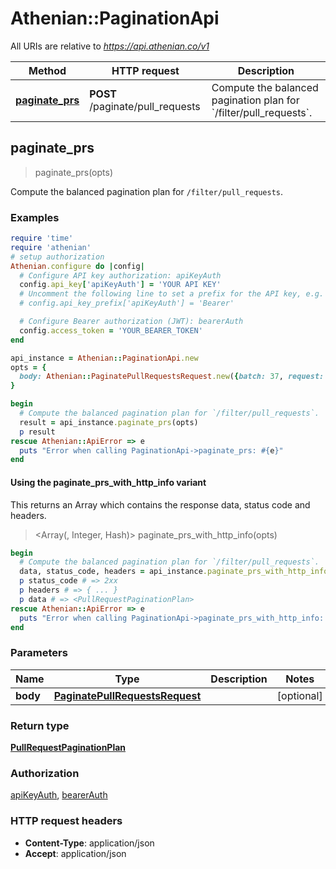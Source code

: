 # Athenian::PaginationApi

All URIs are relative to *https://api.athenian.co/v1*

| Method | HTTP request | Description |
| ------ | ------------ | ----------- |
| [**paginate_prs**](PaginationApi.md#paginate_prs) | **POST** /paginate/pull_requests | Compute the balanced pagination plan for &#x60;/filter/pull_requests&#x60;. |


## paginate_prs

> <PullRequestPaginationPlan> paginate_prs(opts)

Compute the balanced pagination plan for `/filter/pull_requests`.

### Examples

```ruby
require 'time'
require 'athenian'
# setup authorization
Athenian.configure do |config|
  # Configure API key authorization: apiKeyAuth
  config.api_key['apiKeyAuth'] = 'YOUR API KEY'
  # Uncomment the following line to set a prefix for the API key, e.g. 'Bearer' (defaults to nil)
  # config.api_key_prefix['apiKeyAuth'] = 'Bearer'

  # Configure Bearer authorization (JWT): bearerAuth
  config.access_token = 'YOUR_BEARER_TOKEN'
end

api_instance = Athenian::PaginationApi.new
opts = {
  body: Athenian::PaginatePullRequestsRequest.new({batch: 37, request: Athenian::FilterPullRequestsRequest.new({account: 37, date_from: Date.today, date_to: Date.today, _in: ["github.com/athenianco/athenian-webapp", "github.com/athenianco/athenian-api"], exclude_inactive: false})}) # PaginatePullRequestsRequest | 
}

begin
  # Compute the balanced pagination plan for `/filter/pull_requests`.
  result = api_instance.paginate_prs(opts)
  p result
rescue Athenian::ApiError => e
  puts "Error when calling PaginationApi->paginate_prs: #{e}"
end
```

#### Using the paginate_prs_with_http_info variant

This returns an Array which contains the response data, status code and headers.

> <Array(<PullRequestPaginationPlan>, Integer, Hash)> paginate_prs_with_http_info(opts)

```ruby
begin
  # Compute the balanced pagination plan for `/filter/pull_requests`.
  data, status_code, headers = api_instance.paginate_prs_with_http_info(opts)
  p status_code # => 2xx
  p headers # => { ... }
  p data # => <PullRequestPaginationPlan>
rescue Athenian::ApiError => e
  puts "Error when calling PaginationApi->paginate_prs_with_http_info: #{e}"
end
```

### Parameters

| Name | Type | Description | Notes |
| ---- | ---- | ----------- | ----- |
| **body** | [**PaginatePullRequestsRequest**](PaginatePullRequestsRequest.md) |  | [optional] |

### Return type

[**PullRequestPaginationPlan**](PullRequestPaginationPlan.md)

### Authorization

[apiKeyAuth](../README.md#apiKeyAuth), [bearerAuth](../README.md#bearerAuth)

### HTTP request headers

- **Content-Type**: application/json
- **Accept**: application/json

